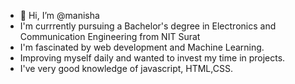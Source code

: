 - 👋 Hi, I’m @manisha
- I'm currrently pursuing a Bachelor's degree in Electronics and Communication Engineering from NIT Surat
- I'm fascinated by web development and Machine Learning.
- Improving myself daily and wanted to invest my time in  projects.
- I've very good knowledge of javascript, HTML,CSS.

